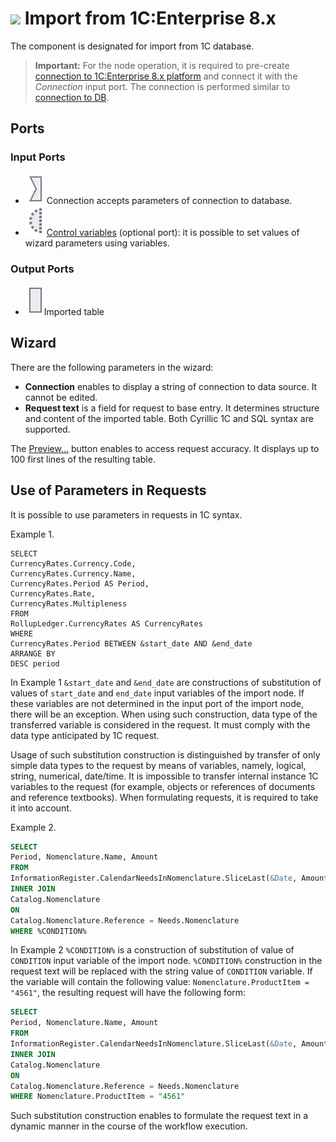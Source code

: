 # ![ ](../../images/icons/data-sources/crm-1cv8-import_default.svg) Import from 1C:Enterprise 8.x

The component is designated for import from 1C database.

> **Important:** For the node operation, it is required to pre-create [connection to 1C:Enterprise 8.x platform](../connections/list/1c.md) and connect it with the *Connection* input port. The connection is performed similar to [connection to DB](../../quick-start/database.md).

## Ports

### Input Ports

* ![ ](../../images/icons/app/node/ports/inputs/link_inactive.svg) Connection accepts parameters of connection to database.
* ![ ](../../images/icons/app/node/ports/inputs-optional/variable_inactive.svg) [Control variables](../../scenario/variables/control-variables.md) (optional port): it is possible to set values of wizard parameters using variables.

### Output Ports

* ![ ](../../images/icons/app/node/ports/inputs/table_inactive.svg)Imported table

## Wizard

There are the following parameters in the wizard:

* **Connection** enables to display a string of connection to data source. It cannot be edited.
* **Request text** is a field for request to base entry. It determines structure and content of the imported table.  Both Cyrillic 1C and SQL syntax are supported.

The [Preview…](../../visualization/preview/preview.md) button enables to access request accuracy. It displays up to 100 first lines of the resulting table.

## Use of Parameters in Requests

It is possible to use parameters in requests in 1С syntax.

Example 1.

```
SELECT
CurrencyRates.Currency.Code,
CurrencyRates.Currency.Name,
CurrencyRates.Period AS Period,
CurrencyRates.Rate,
CurrencyRates.Multipleness
FROM
RollupLedger.CurrencyRates AS CurrencyRates
WHERE
CurrencyRates.Period BETWEEN &start_date AND &end_date
ARRANGE BY
DESC period
```

In Example 1 `&start_date` and `&end_date` are constructions of substitution of values of `start_date` and `end_date` input variables of the import node. If these variables are not determined in the input port of the import node, there will be an exception. When using such construction, data type of the transferred variable is considered in the request. It must comply with the data type anticipated by 1C request.

Usage of such substitution construction is distinguished by transfer of only simple data types to the request by means of variables, namely, logical, string, numerical, date/time.  It is impossible to transfer internal instance 1C variables to the request (for example, objects or references of documents and reference textbooks). When formulating requests, it is required to take it into account.

Example 2.

```sql
SELECT
Period, Nomenclature.Name, Amount
FROM
InformationRegister.CalendarNeedsInNomenclature.SliceLast(&Date, Amount > &Count) AS Needs
INNER JOIN
Catalog.Nomenclature
ON
Catalog.Nomenclature.Reference = Needs.Nomenclature
WHERE %CONDITION%
```

In Example 2 `%CONDITION%` is a construction of substitution of value of `CONDITION` input variable of the import node. `%CONDITION%` construction in the request text will be replaced with the string value of `CONDITION` variable. If the variable will contain the following value: `Nomenclature.ProductItem = "4561"`, the resulting request will have the following form:

```sql
SELECT
Period, Nomenclature.Name, Amount
FROM
InformationRegister.CalendarNeedsInNomenclature.SliceLast(&Date, Amount > &Count) AS Needs
INNER JOIN
Catalog.Nomenclature
ON
Catalog.Nomenclature.Reference = Needs.Nomenclature
WHERE Nomenclature.ProductItem = "4561"
```

Such substitution construction enables to formulate the request text in a dynamic manner in the course of the workflow execution.
